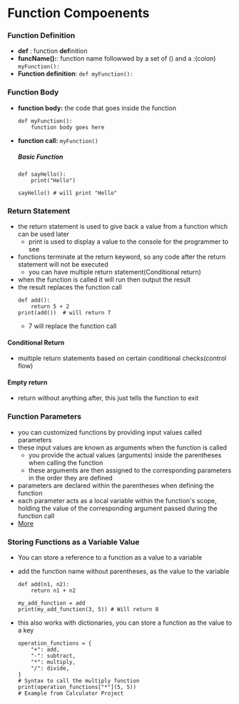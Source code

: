 # Function Compoenents

### Function Definition
- **def** : function **def**inition
- **funcName():**: function name followwed by a set of () and a :(colon) `myFunction():`
- **Function definition**: `def myFunction():`

### Function Body
- **function body:** the code that goes inside the function
    ```
    def myFunction():
        function body goes here
    ```
- **function call:** `myFunction()`

    ##### Basic Function
    ```
    def sayHello():
        print("Hello")
        
    sayHello() # will print "Hello"
    ```

### Return Statement
- the return statement is used to give back a value from a function which can be used later
  - print is used to display a value to the console for the programmer to see
- functions terminate at the return keyword, so any code after the return statement will not be executed
  - you can have multiple return statement(Conditional return)
- when the function is called it will run then output the result
- the result replaces the function call
    ```
    def add():
        return 5 + 2
    print(add())  # will return 7
    ```
    - 7 will replace the function call

#### Conditional Return
- multiple return statements based on certain conditional checks(control flow)

#### Empty return
- return without anything after, this just tells the function to exit

### Function Parameters
- you can customized functions by providing input values called parameters
- these input values are known as arguments when the function is called
    - you provide the actual values (arguments) inside the parentheses when calling the function
    - these arguments are then assigned to the corresponding parameters in the order they are defined
- parameters are declared within the parentheses when defining the function
- each parameter acts as a local variable within the function's scope, holding the value of the corresponding argument passed during the function call
- [More](./CustomizedFunctions.md)

### Storing Functions as a Variable Value
- You can store a reference to a function as a value to a variable
- add the function name without parentheses, as the value to the variable

    ```
    def add(n1, n2):
        return n1 + n2

    my_add_function = add
    print(my_add_function(3, 5)) # Will return 8
    ```
- this also works with dictionaries, you can store a function as the value to a key

    ```
    operation_functions = {
        "+": add,
        "-": subtract,
        "*": multiply,
        "/": divide,
    }
    # Syntax to call the multiply function
    print(operation_functions["*"](5, 5))
    # Example from Calculator Project
    ```

